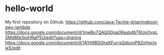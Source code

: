 # hello-world
My first repository on Github.
https://github.com/Java-Techie-jt/springboot-aws-lambda
https://docs.google.com/document/d/1meBo7QAQ0Dqa0Rasb4bT6UpOypLSMd8IikSpiHRaP5U/edit?usp=sharing
https://docs.google.com/document/d/1AYit9BSGhsKFurrsQdpzoP8ZnHxcIywS/edit
